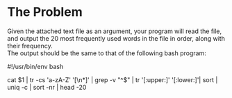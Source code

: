 # The Problem

Given the attached text file as an argument, your program will read the file, and output the 20 most frequently used words in the file in order, along with their frequency. <br />
The output should be the same to that of the following bash program: <br />

#!/usr/bin/env bash <br />

cat $1 | tr -cs 'a-zA-Z' '[\n*]' | grep -v "^$" | tr '[:upper:]' '[:lower:]'| sort | uniq -c | sort -nr | head -20 <br />
